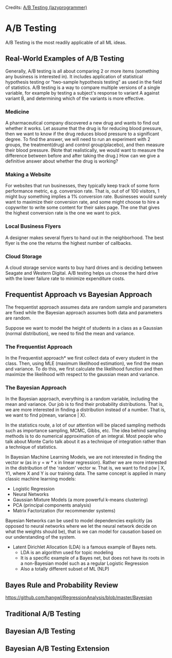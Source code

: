 Credits: [A/B Testing (lazyprogrammer)](https://github.com/lazyprogrammer/machine_learning_examples/tree/master/ab_testing)

# A/B Testing
A/B Testing is the most readily applicable of all ML ideas.

## Real-World Examples of A/B Testing
Generally, A/B testing is all about comparing 2 or more items (something any business is interested in). It includes application of statistical hypothesis testing or "two-sample hypothesis testing" as used in the field of statistics. A/B testing is a way to compare multiple versions of a single variable, for example by testing a subject's response to variant A against variant B, and determining which of the variants is more effective.

### Medicine
A pharmaceutical company discovered a new drug and wants to find out whether it works. Let assume that the drug is for reducing blood pressure, then we want to know if the drug reduces blood pressure to a significant degree. To find the answer, we will need to run an experiment with 2 groups, the treatment(drug) and control group(placebo), and then measure their blood pressure. (Note that realistically, we would want to measure the difference between before and after taking the drug.) How can we give a definitive answer about whether the drug is working?

### Making a Website
For websites that run businesses, they typically keep track of some form performance metric, e.g. conversion rate. That is, out of of 100 visitors, 1 might buy something implies a 1% conversion rate. Businesses would surely want to maximize their conversion rate, and some might choose to hire a copywriter to write some content for their sales page. The one that gives the highest conversion rate is the one we want to pick.

### Local Business Flyers
A designer makes several flyers to hand out in the neighborhood. The best flyer is the one the returns the highest number of callbacks.

### Cloud Storage
A cloud storage service wants to buy hard drives and is deciding between Seagate and Western Digital. A/B testing helps us choose the hard drive with the lower failure rate to minimize expenditure costs.

## Frequentist Approach vs Bayesian Approach
The frequentist approach assumes data are random sample and parameters are fixed while the Bayesian approach assumes both data and parameters are random.

Suppose we want to model the height of students in a class as a Gaussian (normal distribution), we need to find the mean and variance.

### The Frequentist Approach
In the Frequentist approach* we first collect data of every student in the class. Then, using MLE (maximum likelihood estimation), we find the mean and variance. To do this, we first calculate the likelihood function and then maximize the likelihood with respect to the gaussian mean and variance.

### The Bayesian Approach
In the Bayesian approach, everything is a random variable, including the mean and variance. Our job is to find their probability distributions. That is, we are more interested in finding a distribution instead of a number. That is, we want to find p(mean, variance | X).

In the statistics route, a lot of our attention will be placed sampling methods such as importance sampling, MCMC, Gibbs, etc. The idea behind sampling methods is to do numerical approximation of an integral. Most people who talk about Monte Carlo talk about it as a technique of integration rather than a technique of statistics.

In Bayesian Machine Learning Models, we are not interested in finding the vector w (as in y = w * x in linear regression). Rather we are more interested in the distribution of the 'random' vector w. That is, we want to find p(w | X, Y), where X and Y is our training data. The same concept is applied in many classic machine learning models:
* Logistic Regression
* Neural Networks
* Gaussian Mixture Models (a more powerful k-means clustering)
* PCA (principal components analysis)
* Matrix Factorization (for recommender systems)

Bayesian Networks can be used to model dependencies explicitly (as opposed to neural networks where we let the neural network decide on what the weights should be), that is we can model for causation based on our understanding of the system. 
* Latent Dirichlet Allocation (LDA) is a famous example of Bayes nets.
	* LDA is an algorithm used for topic modeling
	* It is a specific example of a Bayes net, but does not have its roots in a non-Bayesian model such as a regular Logistic Regression
	* Also a totally different subset of ML (NLP)

## Bayes Rule and Probability Review
https://github.com/hangwl/RegressionAnalysis/blob/master/Bayesian
## Traditional A/B Testing

## Bayesian A/B Testing

## Bayesian A/B Testing Extension